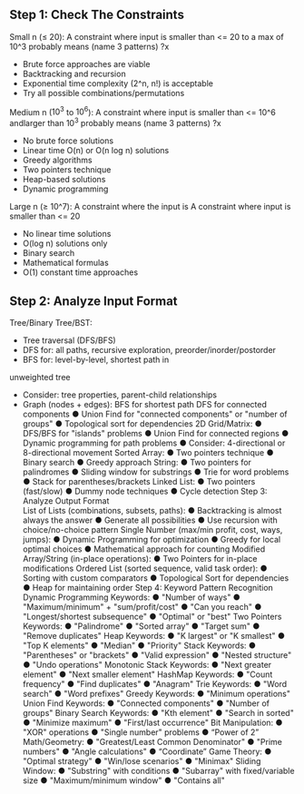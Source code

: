 
## Step 1: Check The Constraints 


Small n (≤ 20): 
A constraint where input is smaller than <= 20 to a max of 10^3  probably means (name 3 patterns)
?x
- Brute force approaches are viable 
- Backtracking and recursion 
- Exponential time complexity (2^n, n!) is acceptable 
- Try all possible combinations/permutations 

Medium n ($10^3$ to $10^6$): 
A constraint where input is smaller than <= 10^6 andlarger than $10^3$ probably means (name 3 patterns)
?x
- No brute force solutions 
- Linear time O(n) or O(n log n) solutions 
- Greedy algorithms 
- Two pointers technique 
- Heap-based solutions 
- Dynamic programming 

Large n (≥ 10^7): 
A constraint where the input is 
A constraint where input is smaller than <= 20
- No linear time solutions 
- O(log n) solutions only 
- Binary search 
- Mathematical formulas 
- O(1) constant time approaches 

## Step 2: Analyze Input Format  

Tree/Binary Tree/BST: 
- Tree traversal (DFS/BFS) 
- DFS for: all paths, recursive exploration, preorder/inorder/postorder 
- BFS for: level-by-level, shortest path in 

unweighted tree 
- Consider: tree properties, parent-child relationships 
- Graph (nodes + edges): 
BFS for shortest path 
DFS for connected components 
● Union Find for "connected components" or "number of 
groups" 
● Topological sort for dependencies 
2D Grid/Matrix: 
● DFS/BFS for "islands" problems 
● Union Find for connected regions 
● Dynamic programming for path problems 
● Consider: 4-directional or 8-directional movement 
Sorted Array: 
● Two pointers technique 
● Binary search 
● Greedy approach 
String: 
● Two pointers for palindromes 
● Sliding window for substrings 
● Trie for word problems 
● Stack for parentheses/brackets 
Linked List: 
● Two pointers (fast/slow) 
● Dummy node techniques 
● Cycle detection 
Step 3: Analyze Output Format  
List of Lists (combinations, subsets, paths): 
● Backtracking is almost always the answer 
● Generate all possibilities 
● Use recursion with choice/no-choice pattern 
Single Number (max/min profit, cost, ways, jumps): 
● Dynamic Programming for optimization 
● Greedy for local optimal choices 
● Mathematical approach for counting 
Modified Array/String (in-place operations): 
● Two Pointers for in-place modifications 
Ordered List (sorted sequence, valid task order): 
● Sorting with custom comparators 
● Topological Sort for dependencies 
● Heap for maintaining order 
Step 4: Keyword Pattern Recognition  
Dynamic Programming Keywords: 
● "Number of ways" 
● "Maximum/minimum" + "sum/profit/cost" 
● "Can you reach" 
● "Longest/shortest subsequence" 
● "Optimal" or "best" 
Two Pointers Keywords: 
● "Palindrome" 
● "Sorted array" 
● "Target sum" 
● "Remove duplicates" 
Heap Keywords: 
● "K largest" or "K smallest" 
● "Top K elements" 
● "Median" 
● "Priority" 
Stack Keywords: 
● "Parentheses" or "brackets" 
● "Valid expression" 
● "Nested structure" 
● "Undo operations" 
Monotonic Stack Keywords: 
● "Next greater element" 
● "Next smaller element" 
HashMap Keywords: 
● "Count frequency" 
● "Find duplicates" 
● "Anagram" 
Trie Keywords: 
● "Word search" 
● "Word prefixes" 
Greedy Keywords: 
●  "Minimum operations" 
Union Find Keywords: 
●  "Connected components" 
● "Number of groups" 
Binary Search Keywords: 
● "Kth element" 
● "Search in sorted" 
● "Minimize maximum" 
● "First/last occurrence" 
Bit Manipulation: 
● "XOR" operations 
● "Single number" problems 
● “Power of 2” 
Math/Geometry: 
● "Greatest/Least Common Denominator" 
● "Prime numbers" 
●  "Angle calculations" 
● “Coordinate” 
Game Theory: 
● "Optimal strategy" 
● "Win/lose scenarios" 
● "Minimax" 
Sliding Window: 
● "Substring" with conditions 
● "Subarray" with fixed/variable size 
● "Maximum/minimum window" 
● "Contains all" 